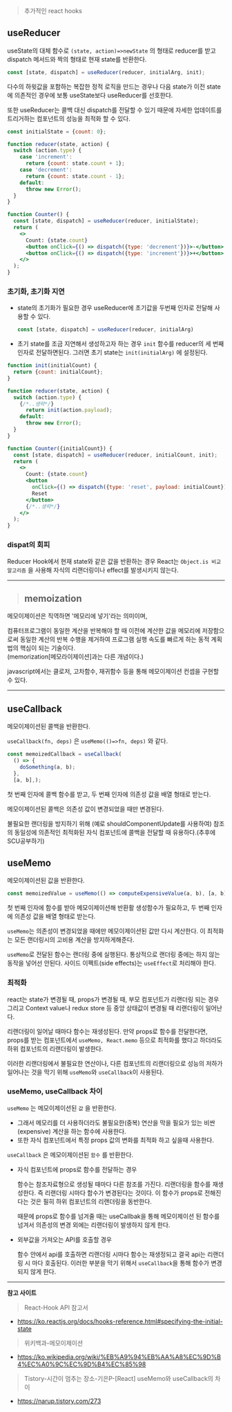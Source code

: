 >추가적인 react hooks

## useReducer
useState의 대체 함수로 `(state, action)=>newState` 의 형태로 reducer를 받고 dispatch 메서드와 짝의 형태로 현재 state를 반환한다.
```jsx
const [state, dispatch] = useReducer(reducer, initialArg, init);
```
다수의 하윗값을 포함하는 복잡한 정적 로직을 만드는 경우나 다음 state가 이전 state에 의존적인 경우에 보통 useState보다 useReducer를 선호한다.

또한 useReducer는 콜백 대신 dispatch를 전달할 수 있기 때문에 자세한 업데이트를 트리거하는 컴포넌트의 성능을 최적화 할 수 있다.
```jsx
const initialState = {count: 0};

function reducer(state, action) {
  switch (action.type) {
    case 'increment':
      return {count: state.count + 1};
    case 'decrement':
      return {count: state.count - 1};
    default:
      throw new Error();
  }
}

function Counter() {
  const [state, dispatch] = useReducer(reducer, initialState);
  return (
    <>
      Count: {state.count}
      <button onClick={() => dispatch({type: 'decrement'})}>-</button>
      <button onClick={() => dispatch({type: 'increment'})}>+</button>
    </>
  );
}
```

### 초기화, 초기화 지연
* state의 초기화가 필요한 경우 useReducer에 초기값을 두번째 인자로 전달해 사용할 수 있다.
	```jsx
	const [state, dispatch] = useReducer(reducer, initialArg)
	```
* 초기 state를 조금 지연해서 생성하고자 하는 경우 `init` 함수를 reducer의 세 번째 인자로 전달하면된다. 그러면 초기 state는 `init(initialArg)` 에 설정된다.
```jsx
function init(initialCount) {
  return {count: initialCount};
}

function reducer(state, action) {
  switch (action.type) {
    {/*..생략*/}
      return init(action.payload);
    default:
      throw new Error();
  }
}

function Counter({initialCount}) {
  const [state, dispatch] = useReducer(reducer, initialCount, init);
  return (
    <>
      Count: {state.count}
      <button
        onClick={() => dispatch({type: 'reset', payload: initialCount})}>
        Reset
      </button>
      {/*..생략*/}
    </>
  );
}

```
### dispat의 회피
Reducer Hook에서 현재 state와 같은 값을 반환하는 경우 React는 `Object.is 비교 알고리즘` 을 사용해 자식의 리랜더링이나 effect를 발생시키지 않는다.
___
>## memoization
메모이제이션은 직역하면 '메모리에 넣기'라는 의미이며,

컴퓨터프로그램이 동일한 계산을 반복해야 할 때 이전에 계산한 값을 메모리에 저장함으로써 동일한 계산의 반복 수행을 제거하여 프로그램 실행 속도를 빠르게 하는 동적 계획법의 핵심이 되는 기술이다.<br>(memorization[메모라이제이션]과는 다른 개념이다.)

javascript에서는 클로저, 고차함수, 재귀함수 등을 통해 메모이제이션 컨셉을 구현할 수 있다.
___
## useCallback
메모이제이션된 콜백을 반환한다.

`useCallback(fn, deps)` 은 `useMemo(()=>fn, deps)` 와 같다.
```jsx
const memoizedCallback = useCallback(
  () => {
    doSomething(a, b);
  },
  [a, b],);
```
첫 번째 인자에 콜백 함수를 받고, 두 번째 인자에 의존성 값을 배열 형태로 받는다.

메모이제이션된 콜백은 의존성 값이 변경되었을 때만 변경된다.

불필요한 랜더링을 방지하기 위해 (예로 shouldComponentUpdate를 사용하여) 참조의 동일성에 의존적인 최적화된 자식 컴포넌트에 콜백을 전달할 때 유용하다.(추후에 SCU공부하기)

## useMemo
메모이제이션된 값을 반환한다.
```jsx
const memoizedValue = useMemo(() => computeExpensiveValue(a, b), [a, b]);
```
첫 번째 인자에 함수를 받아 메모이제이션해 반환활 생성함수가 필요하고, 두 번째 인자에 의존성 값을 배열 형태로 받는다.

`useMemo`는 의존성이 변경되었을 때에만 메모이제이션된 값만 다시 계산한다. 이 최적화는 모든 랜더링시의 고비용 계산을 방지하게해준다.

`useMemo`로 전달된 함수는 랜더링 중에 실행된다. 통상적으로 랜더링 중에는 하지 않는 동작을 넣어선 안된다. 사이드 이펙트(side effects)는 `useEffect`로 처리해야 한다.

### 최적화
react는 state가 변경될 때, props가 변경될 때, 부모 컴포넌트가 리랜더링 되는 경우 그리고 Context value나 redux store 등 중앙 상태값이 변경될 때 리랜더링이 일어난다.

리랜더링이 일어날 때마다 함수는 재생성된다. 만약 props로 함수를 전달한다면, props를 받는 컴포넌트에서 `useMemo, React.memo` 등으로 최적화를 했다고 하더라도 하위 컴포넌트의 리랜더링이 발생한다.

이러한 리랜더링에서 불필요한 연산이나, 다른 컴포넌트의 리랜더링으로 성능의 저하가 일어나는 것을 막기 위해 `useMemo`와 `useCallback`이 사용된다.

### useMemo, useCallback 차이

`useMemo` 는 메모이제이션된 `값` 을 반환한다.
* 그래서 메모리를 더 사용하더라도 불필요한(중복) 연산을 막을 필요가 있는 비싼(expensive) 계산을 하는 함수에 사용한다.
* 또한 자식 컴포넌트에서 특정 props 값의 변화를 최적화 하고 싶을때 사용한다.

`useCallback` 은 메모이제이션된 `함수` 를 반환한다.
* 자식 컴포넌트에 props로 함수를 전달하는 경우

	함수는 참조자료형으로 생성될 때마다 다른 참조를 가진다. 리랜더링을 함수를 재생성한다. 즉 리랜더링 시마다 함수가 변경된다는 것이다. 이 함수가 props로 전해진다는 것은 필히 하위 컴포넌트의 리랜더링을 동반한다.

	때문에 props로 함수를 넘겨줄 때는 useCallbak을 통해 메모이제이션 된 함수를 넘겨서 의존성의 변경 외에는 리랜더링이 발생하지 않게 한다.
* 외부값을 가져오는 API를 호출할 경우
	
	함수 안에서 api를 호출하면 리랜더링 시마다 함수는 재생정되고 결국 api는 리랜더링 시 마다 호출된다. 이러한 부분을 막기 위해서 `useCallback`을 통해 함수가 변경되지 않게 한다.


___
**참고 사이트**
>React-Hook API 참고서
* https://ko.reactjs.org/docs/hooks-reference.html#specifying-the-initial-state

>위키백과-메모이제이션
* https://ko.wikipedia.org/wiki/%EB%A9%94%EB%AA%A8%EC%9D%B4%EC%A0%9C%EC%9D%B4%EC%85%98

>Tistory-시간이 멈추는 장소-기은P-[React] useMemo와 useCallback의 차이
* https://narup.tistory.com/273